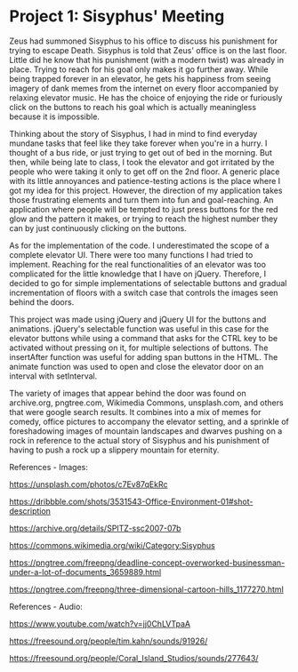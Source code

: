 Project 1: Sisyphus' Meeting
==============

Zeus had summoned Sisyphus to his office to discuss his punishment for trying to escape Death. Sisyphus is told that Zeus' office is on the last floor. Little did he know that his punishment (with a modern twist) was already in place. Trying to reach for his goal only makes it go further away. While being trapped forever in an elevator, he gets his happiness from seeing imagery of dank memes from the internet on every floor accompanied by relaxing elevator music. He has the choice of enjoying the ride or furiously click on the buttons to reach his goal which is actually meaningless because it is impossible.

Thinking about the story of Sisyphus, I had in mind to find everyday mundane tasks that feel like they take forever when you're in a hurry. I thought of a bus ride, or just trying to get out of bed in the morning. But then, while being late to class, I took the elevator and got irritated by the people who were taking it only to get off on the 2nd floor. A generic place with its little annoyances and patience-testing actions is the place where I got my idea for this project. However, the direction of my application takes those frustrating elements and turn them into fun and goal-reaching. An application where people will be tempted to just press buttons for the red glow and the pattern it makes, or trying to reach the highest number they can by just continuously clicking on the buttons.

As for the implementation of the code. I underestimated the scope of a complete elevator UI. There were too many functions I had tried to implement. Reaching for the real functionalities of an elevator was too complicated for the little knowledge that I have on jQuery. Therefore, I decided to go for simple implementations of selectable buttons and gradual incrementation of floors with a switch case that controls the images seen behind the doors.

This project was made using jQuery and jQuery UI for the buttons and animations. jQuery's selectable function was useful in this case for the elevator buttons while using a command that asks for the CTRL key to be activated without pressing on it, for multiple selections of buttons. The insertAfter function was useful for adding span buttons in the HTML. The animate function was used to open and close the elevator door on an interval with setInterval.

The variety of images that appear behind the door was found on archive.org, pngtree.com, Wikimedia Commons, unsplash.com, and others that were google search results. It combines into a mix of memes for comedy, office pictures to accompany the elevator setting, and a sprinkle of foreshadowing images of mountain landscapes and dwarves pushing on a rock in reference to the actual story of Sisyphus and his punishment of having to push a rock up a slippery mountain for eternity.

References - Images:

https://unsplash.com/photos/c7Ev87qEkRc

https://dribbble.com/shots/3531543-Office-Environment-01#shot-description

https://archive.org/details/SPITZ-ssc2007-07b

https://commons.wikimedia.org/wiki/Category:Sisyphus

https://pngtree.com/freepng/deadline-concept-overworked-businessman-under-a-lot-of-documents_3659889.html

https://pngtree.com/freepng/three-dimensional-cartoon-hills_1177270.html

References - Audio:

https://www.youtube.com/watch?v=jj0ChLVTpaA

https://freesound.org/people/tim.kahn/sounds/91926/

https://freesound.org/people/Coral_Island_Studios/sounds/277643/
